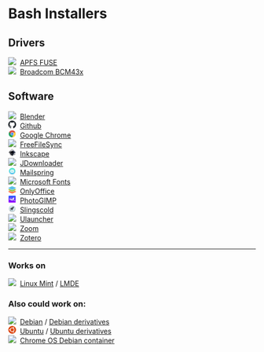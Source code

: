 # Bash Installers
## Drivers
<img src="apfs/favicon.ico" style="width:16px">&nbsp; [APFS FUSE](afps)<br>
<img src="bcm43x/favicon.ico" style="width:16px">&nbsp; [Broadcom BCM43x](bcm43x)<br>

## Software
<img src="blender/favicon.ico" style="width:16px">&nbsp; [Blender](blender)<br>
<img src="github/favicon.png" style="width:16px">&nbsp; [Github](github)<br>
<img src="chrome/favicon-16x16.png" style="width:16px">&nbsp; [Google Chrome](chrome)<br>
<img src="freefilesync/freefilesync.ico" style="width:16px">&nbsp; [FreeFileSync](freefilesync)<br>
<img src="inkscape/inkscape-favicon.png" style="width:16px">&nbsp; [Inkscape](inkscape)<br>
<img src="jdownloader/favicon.ico" style="width:16px">&nbsp; [JDownloader](jdownloader)<br>
<img src="mailspring/mailspring.png" style="width:16px">&nbsp; [Mailspring](mailspring)<br>
<img src="msfonts/favicon.ico" style="width:16px">&nbsp; [Microsoft Fonts](msfonts)<br>
<img src="onlyoffice/favicon.png" style="width:16px">&nbsp; [OnlyOffice](onlyoffice)<br>
<img src="photogimp/photogimp.png" style="width:16px">&nbsp; [PhotoGIMP](photogimp)<br>
<img src="slingscold/slingscold-32.svg" style="width:16px">&nbsp; [Slingscold](slingscold)<br>
<img src="ulauncher/favicon.ico" style="width:16px">&nbsp; [Ulauncher](ulauncher)<br>
<img src="zoom/favicon.ico" style="width:16px">&nbsp; [Zoom](zoom)<br>
<img src="zotero/favicon.ico" style="width:16px">&nbsp; [Zotero](zotero)<br>

---

### Works on
<img src="img/linuxmint.ico" style="width:16px">&nbsp; [Linux Mint](https://www.linuxmint.com/download.php) / [LMDE](https://www.linuxmint.com/download_lmde.php)<br>

### Also could work on:
<img src="img/debian.ico" style="width:16px">&nbsp; [Debian](https://www.debian.org/) / [Debian derivatives](https://www.debian.org/derivatives/)<br>
<img src="img/ubuntu.png" style="width:16px">&nbsp; [Ubuntu](https://ubuntu.com/) / [Ubuntu derivatives](https://wiki.ubuntu.com/DerivativeTeam/Derivatives)<br>
<img src="img/chrome.ico" style="width:16px">&nbsp; [Chrome OS Debian container](https://support.google.com/chromebook/answer/9145439)
